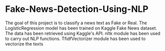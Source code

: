 # Fake-News-Detection-Using-NLP
The goal of this project is to classify a news text as Fake or Real. 
The LogisticRegression model has been trained on Kaggle Fake News dataset.
The data has been retrieved using Kaggle's API.
nltk module has been used to carry out NLP functions.
TfidfVectorizer module has been used to vectorize the texts 
